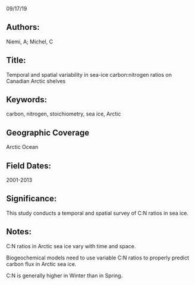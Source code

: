 09/17/19
## Authors:
Niemi, A; Michel, C
## Title:
Temporal and spatial variability in sea-ice carbon:nitrogen ratios on Canadian Arctic shelves
## Keywords:
carbon, nitrogen, stoichiometry, sea ice, Arctic
## Geographic Coverage
Arctic Ocean
## Field Dates:
2001-2013
## Significance:
This study conducts a temporal and spatial survey of C:N ratios in sea ice.

## Notes:
C:N ratios in Arctic sea ice vary with time and space.

Biogeochemical models need to use variable C:N ratios to properly predict carbon flux in Arctic sea ice.

C:N is generally higher in Winter than in Spring.
